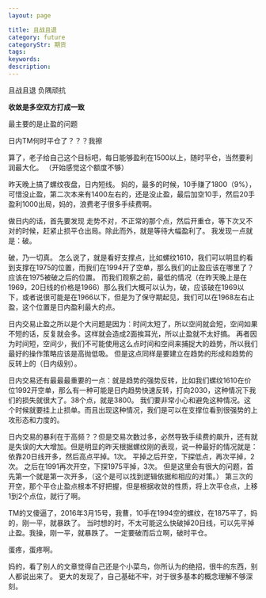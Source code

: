 ```yaml
---
layout: page

title: 且战且退
category: future
categoryStr: 期货
tags: 
keywords: 
description: 
---
```



且战且退
负隅顽抗

**收敛是多空双方打成一致**

最主要的是止盈的问题

日内TM何时平仓了？？？我擦


算了，老子给自己这个目标吧，每日能够盈利在1500以上，随时平仓，当然要利润最大化。
（开始感觉这个额度不够）

昨天晚上搞了螺纹夜盘，日内短线。
妈的，最多的时候，10手赚了1800（9%），可惜没止盈，第二次本来有1400左右的，还是没止盈，最后加空10手，然后20手盈利1000出局，妈的，浪费老子很多手续费啊。

做日内的话，首先要发现  走势不对，不正常的那个点，然后开重仓，等下次又不对的时候，赶紧止损平仓出局。除此而外，就是等待大幅盈利了。
我发现一点就是：破。

破，乃一切真。
怎么说了，就是看好支撑点，比如螺纹1610，我们可以明显的看到支撑在1975的位置，而我们在1994开了空单，那么我们的止盈应该在哪里了？
应该在1975被破之后的位置。
而我们观察之前，最低的情况（在昨天晚上是在1969，20日线的价格是1966）那么我们大概可以认为，破，应该破在1969以下，或者说很可能是在1966以下，但是为了保守期起见，我们可以在1968左右止盈，这个位置是日内盈利最大的点。

日内交易止盈之所以是个大问题是因为：时间太短了，所以空间就会短，空间如果不短的话，反复就会多。这样就会造成2面挨耳光，所以止盈就不太好搞。
再者因为时间短，空间少，我们不可能使用这么点时间和空间来捕捉大的趋势，所以我们最好的操作策略应该是高抛低吸。
但是这点同样是要建立在趋势的形成和趋势的反转上的（日内级别）。

日内交易还有最最最重要的一点：就是趋势的强势反转，比如我们螺纹1610在价位1992开空单，那么有一种可能是日内趋势快速反转，打向2030，这种情况下我们的损失就很大了。38个点，就是3800。
我们要非常小心和避免这种情况。这个时候就要挂上止损单。而且出现这种情况，我们是可以在支撑位看到很强势的上攻形态和力度的。

日内交易的暴利在于高频？？但是交易次数过多，必然导致手续费的飙升，还有就是失误的大大增加。但是明显的昨天根据螺纹刚的表现，说一种最好的情况就是：
依靠20日线开多，然后高点平掉。1次。
平掉之后开空，下探低点，再次平掉，2次。
之后在1991再次开空，下探1975平掉，3次。
但是这里会有很大的问题，首先第一个就是第一次开多，（这个是可以找到逻辑依据和相应的对策。）
第三次的开空，那个平仓止盈点根本不好把握，但是根据收敛的性质，将上次平仓点，上移1到2个点位，就行了啊。


TM的又傻逼了，2016年3月15号，我曹，10手在1994空的螺纹，在1875平了，妈的，刚一平，就暴跌了。
当时想的时，不太可能这么快破掉20日线，可以先平掉止盈。我操，刚一平，就暴跌了。
一定要破而后立啊，破时平仓。

蛋疼，蛋疼啊。

妈的，看了别人的文章觉得自己还是个小菜鸟，你所认为的绝招，很牛的东西，别人都说出来了。
更大的发现了，自己基础不牢，对于很多基本的概念理解不够深刻。




